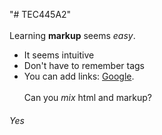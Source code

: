 "# TEC445A2" 
<br></br>
Learning **markup** seems *easy*.
- It seems intuitive
- Don't have to remember tags
- You can add links: [Google](https://google.com).
<br></br>
Can you <em>mix</em> html and markup?
<h6>Yes</h6>